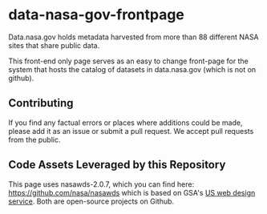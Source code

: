 # data-nasa-gov-frontpage

Data.nasa.gov holds metadata harvested from more than 88 different NASA sites that share public data.

This front-end only page serves as an easy to change front-page for the system that hosts the catalog of datasets in data.nasa.gov (which is not on github).

## Contributing
If you find any factual errors or places where additions could be made, please add it as an issue or submit a pull request. We accept pull requests from the public. 

## Code Assets Leveraged by this Repository

This page uses nasawds-2.0.7, which you can find here: https://github.com/nasa/nasawds which is based on GSA's <a href="https://github.com/uswds/uswds"> US web design service</a>. Both are open-source projects on Github.
